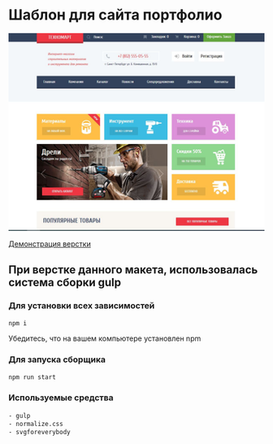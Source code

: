 # Шаблон для сайта портфолио

![](layout/cover.jpg)

[Демонстрация верстки](https://heknt90.github.io/t\Technomart/)

## При верстке данного макета, использовалась система сборки gulp

### Для установки всех зависимостей

    npm i

Убедитесь, что на вашем компьютере установлен npm

### Для запуска сборщика

    npm run start

### Используемые средства

    - gulp
    - normalize.css
    - svgforeverybody
